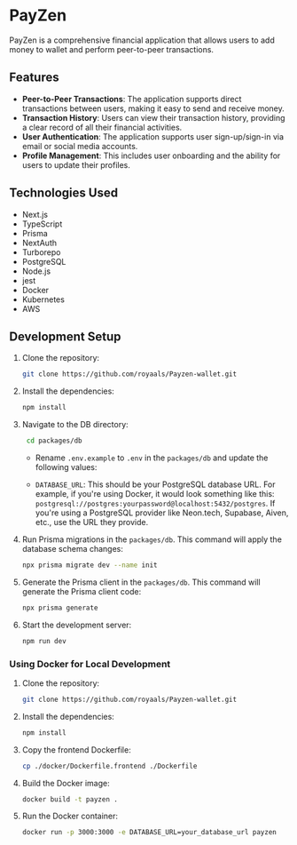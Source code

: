# PayZen

PayZen is a comprehensive financial application that allows users to add money to wallet and perform peer-to-peer transactions.

## Features

- **Peer-to-Peer Transactions**: The application supports direct transactions between users, making it easy to send and receive money.
- **Transaction History**: Users can view their transaction history, providing a clear record of all their financial activities.
- **User Authentication**: The application supports user sign-up/sign-in via email or social media accounts.
- **Profile Management**: This includes user onboarding and the ability for users to update their profiles.

## Technologies Used

- Next.js
- TypeScript
- Prisma
- NextAuth
- Turborepo
- PostgreSQL
- Node.js
- jest
- Docker
- Kubernetes
- AWS

## Development Setup

1. Clone the repository:

   ```bash
   git clone https://github.com/royaals/Payzen-wallet.git
   ```

2. Install the dependencies:
   ```bash
   npm install
   ```
3. Navigate to the DB directory:

   ```bash
    cd packages/db
   ```

   - Rename `.env.example` to `.env` in the `packages/db` and update the following values:

   - `DATABASE_URL`: This should be your PostgreSQL database URL. For example, if you're using Docker, it would look something like this: `postgresql://postgres:yourpassword@localhost:5432/postgres`. If you're using a PostgreSQL provider like Neon.tech, Supabase, Aiven, etc., use the URL they provide.

4. Run Prisma migrations in the `packages/db`. This command will apply the database schema changes:

   ```bash
   npx prisma migrate dev --name init
   ```

5. Generate the Prisma client in the `packages/db`. This command will generate the Prisma client code:
   ```bash
   npx prisma generate
   ```
6. Start the development server:
   ```bash
   npm run dev
   ```

### Using Docker for Local Development

1. Clone the repository:

   ```bash
   git clone https://github.com/royaals/Payzen-wallet.git
   ```

2. Install the dependencies:
   ```bash
   npm install
   ```
3. Copy the frontend Dockerfile:
   ```bash
   cp ./docker/Dockerfile.frontend ./Dockerfile
   ```
4. Build the Docker image:
   ```bash
   docker build -t payzen .
   ```
5. Run the Docker container:
   ```bash
   docker run -p 3000:3000 -e DATABASE_URL=your_database_url payzen
   ```
